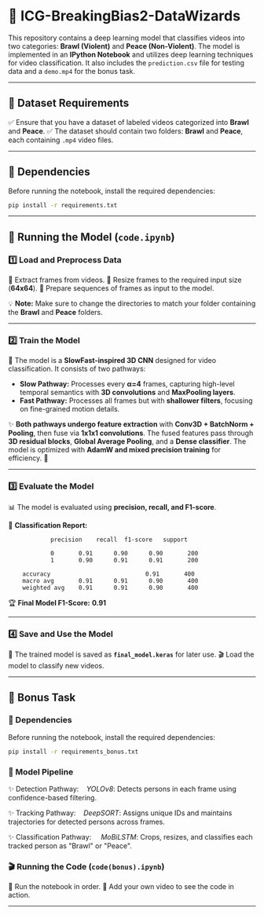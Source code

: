 # 🎥 ICG-BreakingBias2-DataWizards

This repository contains a deep learning model that classifies videos into two categories: **Brawl (Violent)** and **Peace (Non-Violent)**. The model is implemented in an **IPython Notebook** and utilizes deep learning techniques for video classification. It also includes the `prediction.csv` file for testing data and a `demo.mp4` for the bonus task.

---

## 📂 Dataset Requirements

✅ Ensure that you have a dataset of labeled videos categorized into **Brawl** and **Peace**.
✅ The dataset should contain two folders: **Brawl** and **Peace**, each containing `.mp4` video files.

---

## 🔧 Dependencies

Before running the notebook, install the required dependencies:

```bash
pip install -r requirements.txt
```

---

## 🏃 Running the Model (`code.ipynb`)

### 1️⃣ Load and Preprocess Data

🔹 Extract frames from videos.
🔹 Resize frames to the required input size (**64x64**).
🔹 Prepare sequences of frames as input to the model.

💡 **Note:** Make sure to change the directories to match your folder containing the **Brawl** and **Peace** folders.

---

### 2️⃣ Train the Model

🧠 The model is a **SlowFast-inspired 3D CNN** designed for video classification. It consists of two pathways:

- **Slow Pathway:** Processes every **α=4** frames, capturing high-level temporal semantics with **3D convolutions** and **MaxPooling layers**.
- **Fast Pathway:** Processes all frames but with **shallower filters**, focusing on fine-grained motion details.

✨ **Both pathways undergo feature extraction** with **Conv3D + BatchNorm + Pooling**, then fuse via **1x1x1 convolutions**. The fused features pass through **3D residual blocks**, **Global Average Pooling**, and a **Dense classifier**. The model is optimized with **AdamW and mixed precision training** for efficiency. 🚀

---

### 3️⃣ Evaluate the Model

📊 The model is evaluated using **precision, recall, and F1-score**.

📌 **Classification Report:**

```
            precision    recall  f1-score   support

            0       0.91      0.90      0.90       200
            1       0.90      0.91      0.91       200

    accuracy                           0.91       400
    macro avg       0.91      0.91      0.90       400
    weighted avg    0.91      0.91      0.90       400
```

🏆 **Final Model F1-Score:** **0.91**

---

### 4️⃣ Save and Use the Model

💾 The trained model is saved as **`final_model.keras`** for later use.
🎬 Load the model to classify new videos.

---

## 🎯 Bonus Task

### 🔧 Dependencies
Before running the notebook, install the required dependencies:

```bash
pip install -r requirements_bonus.txt
```
### 🧠 Model Pipeline
✨ Detection Pathway:
   *YOLOv8*: Detects persons in each frame using confidence-based filtering.

✨ Tracking Pathway:
   *DeepSORT*: Assigns unique IDs and maintains trajectories for detected persons across frames.

✨ Classification Pathway:
    *MoBiLSTM*: Crops, resizes, and classifies each tracked person as "Brawl" or "Peace".
    
### 🎬 Running the Code (`code(bonus).ipynb`)

📌 Run the notebook in order.
🎥 Add your own video to see the code in action.

---

